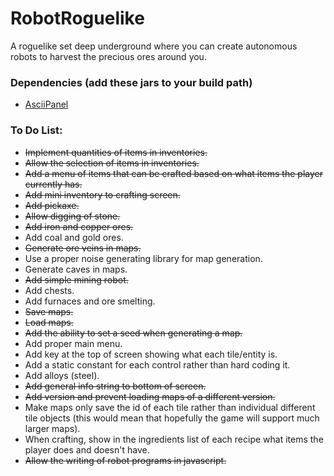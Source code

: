 # RobotRoguelike
A roguelike set deep underground where you can create autonomous robots to harvest the precious ores around you.

### Dependencies (add these jars to your build path)
* [AsciiPanel](https://github.com/trystan/AsciiPanel)

### To Do List:

* ~~Implement quantities of items in inventories.~~
* ~~Allow the selection of items in inventories.~~
* ~~Add a menu of items that can be crafted based on what items the player currently has.~~
* ~~Add mini inventory to crafting screen.~~
* ~~Add pickaxe.~~
* ~~Allow digging of stone.~~
* ~~Add iron and copper ores.~~
* Add coal and gold ores.
* ~~Generate ore veins in maps.~~
* Use a proper noise generating library for map generation.
* Generate caves in maps.
* ~~Add simple mining robot.~~
* Add chests.
* Add furnaces and ore smelting.
* ~~Save maps.~~
* ~~Load maps.~~
* ~~Add the ability to set a seed when generating a map.~~
* Add proper main menu.
* Add key at the top of screen showing what each tile/entity is.
* Add a static constant for each control rather than hard coding it.
* Add alloys (steel).
* ~~Add general info string to bottom of screen.~~
* ~~Add version and prevent loading maps of a different version.~~
* Make maps only save the id of each tile rather than individual different tile objects (this would mean that hopefully the game will support much larger maps).
* When crafting, show in the ingredients list of each recipe what items the player does and doesn't have.
* ~~Allow the writing of robot programs in javascript.~~
